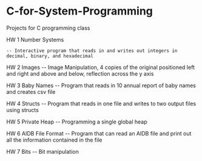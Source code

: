 # C-for-System-Programming
Projects for C programming class 


HW 1 Number Systems
    
    -- Interactive program that reads in and writes out integers in decimal, binary, and hexadecimal

HW 2 Images
    -- Image Manipulation, 4 copies of the original positioned left and right and above and below, reflection across the y axis

HW 3 Baby Names 
    -- Program that reads in 10 annual report of baby names and creates csv file

HW 4 Structs 
    -- Program that reads in one file and writes to two output files using structs

HW 5 Private Heap
    -- Programming a single global heap

HW 6 AIDB File Format
    -- Program that can read an AIDB file and print out all the information contained in the file

HW 7 Bits
    -- Bit manipulation  

